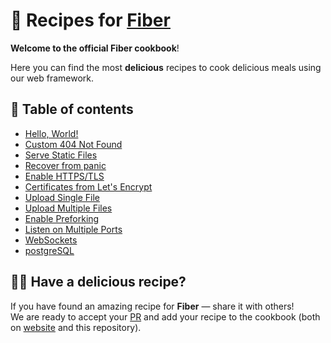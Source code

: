 # 🍳 Recipes for [Fiber](https://github.com/gofiber/fiber)

**Welcome to the official Fiber cookbook**!

Here you can find the most **delicious** recipes to cook delicious meals using our web framework.

## 🌽 Table of contents

- [Hello, World!](/hello-world)
- [Custom 404 Not Found](/404-handler)
- [Serve Static Files](/file-server)
- [Recover from panic](/recover)
- [Enable HTTPS/TLS](/https-tls)
- [Certificates from Let's Encrypt](/autocert)
- [Upload Single File](/upload-file/single)
- [Upload Multiple Files](/upload-file/multiple)
- [Enable Preforking](/prefork)
- [Listen on Multiple Ports](/multiple-ports)
- [WebSockets](/websocket)
- [postgreSQL](/postgresql)

## 👩‍🍳 Have a delicious recipe?

If you have found an amazing recipe for **Fiber** — share it with others!  
We are ready to accept your [PR](https://github.com/gofiber/recipes/pulls) and add your recipe to the cookbook (both on [website](https://fiber.wiki) and this repository).
